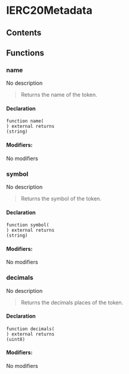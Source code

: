 # IERC20Metadata





## Contents
<!-- START doctoc -->
<!-- END doctoc -->




## Functions

### name
No description
> Returns the name of the token.

#### Declaration
```solidity
function name(
) external returns
(string)
```

#### Modifiers:
No modifiers



### symbol
No description
> Returns the symbol of the token.

#### Declaration
```solidity
function symbol(
) external returns
(string)
```

#### Modifiers:
No modifiers



### decimals
No description
> Returns the decimals places of the token.

#### Declaration
```solidity
function decimals(
) external returns
(uint8)
```

#### Modifiers:
No modifiers





